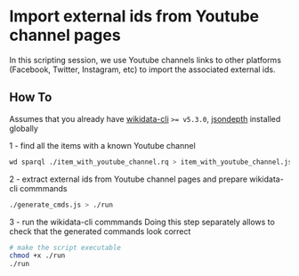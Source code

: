 # Import external ids from Youtube channel pages

In this scripting session, we use Youtube channels links to other platforms (Facebook, Twitter, Instagram, etc) to import the associated external ids.

## How To
Assumes that you already have [wikidata-cli](https://github.com/maxlath/wikidata-cli) `>= v5.3.0`, [jsondepth](https://github.com/maxlath/jsondepth) installed globally

1 - find all the items with a known Youtube channel
```sh
wd sparql ./item_with_youtube_channel.rq > item_with_youtube_channel.json
```

2 - extract external ids from Youtube channel pages and prepare wikidata-cli commmands
```sh
./generate_cmds.js > ./run
```

3 - run the wikidata-cli commmands
Doing this step separately allows to check that the generated commands look correct
```sh
# make the script executable
chmod +x ./run
./run
```
